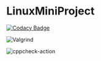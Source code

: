 # LinuxMiniProject
[![Codacy Badge](https://app.codacy.com/project/badge/Grade/41ddc6bf0e3e43a5b59c34f7c4b995ce)](https://www.codacy.com/gh/99002490/LinuxMiniProject/dashboard?utm_source=github.com&amp;utm_medium=referral&amp;utm_content=99002490/LinuxMiniProject&amp;utm_campaign=Badge_Grade)

![Valgrind](https://github.com/99002490/LinuxMiniProject/workflows/Valgrind/badge.svg)

![cppcheck-action](https://github.com/99002490/LinuxMiniProject/workflows/cppcheck-action/badge.svg?branch=master)

